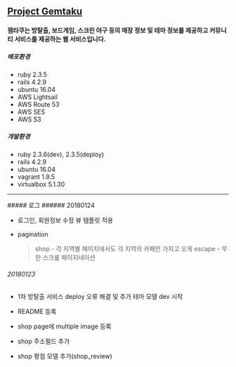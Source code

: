 ## [Project Gemtaku](www.gemtaku.com)

#### 잼타쿠는 방탈출, 보드게임, 스크린 야구 등의 매장 정보 및 테마 정보를 제공하고 커뮤니티 서비스를 제공하는 웹 서비스입니다.

##### 배포환경
- ruby 2.3.5
- rails 4.2.9
- ubuntu 16.04
- AWS Lightsail
- AWS Route 53
- AWS SES
- AWS S3

##### 개발환경
- ruby 2.3.6(dev), 2.3.5(deploy)
- rails 4.2.9
- ubuntu 16.04
- vagrant 1.9.5
- virtualbox 5.1.30

<hr>
##### 로그
 ###### 20180124

- 로그인, 회원정보 수정 뷰 템플릿 적용

- pagination
  > shop - 각 지역별 페이지에서도 각 지역의 카페만 가지고 오게
  > escape - 무한 스크롤 페이지네이션

 ###### 20180123

- 1차 방탈출 서비스 deploy 오류 해결 및 추가 테마 모델 dev 시작

- README 등록

- shop page에 multiple image 등록

- shop 주소필드 추가

- shop 평점 모델 추가(shop_review)
